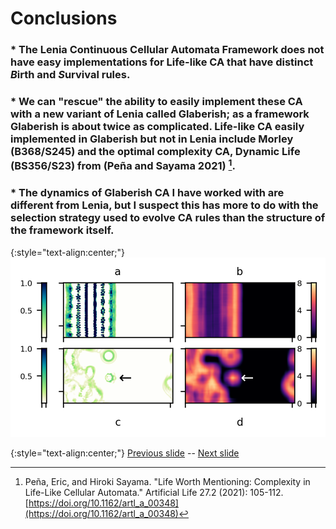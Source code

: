 
# Conclusions 

### * The Lenia Continuous Cellular Automata Framework does not have easy implementations for Life-like CA that have distinct *B*irth and *S*urvival rules. 

### * We can "rescue" the ability to easily implement these CA with a new variant of Lenia called Glaberish; as a framework Glaberish is about twice as complicated. Life-like CA easily implemented in Glaberish but not in Lenia include Morley (B368/S245) and the optimal complexity CA, Dynamic Life (BS356/S23) from (Peña and Sayama 2021) [^Pe2021].

### * The dynamics of Glaberish CA I have worked with are different from Lenia, but I suspect this has more to do with the selection strategy used to evolve CA rules than the structure of the framework itself.

{:style="text-align:center;"}
![teaser figure showing Orbium and s613 CA](https://raw.githubusercontent.com/riveSunder/yuca/master/assets/glaberish/teaser_figure.png)


[^Pe2021]: Peña, Eric, and Hiroki Sayama. "Life Worth Mentioning: Complexity in Life-Like Cellular Automata." Artificial Life 27.2 (2021): 105-112. [https://doi.org/10.1162/artl_a_00348](https://doi.org/10.1162/artl_a_00348)

{:style="text-align:center;"}
[Previous slide](https://rivesunder.github.io/yuca/g_slide_000) -- [Next slide](https://rivesunder.github.io/yuca/g_slide_002)
